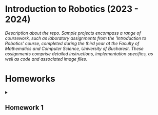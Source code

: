 # Introduction to Robotics (2023 - 2024)
_Description about the repo.
Sample projects encompass a range of coursework, such as laboratory assignments from the 'Introduction to Robotics' course, completed during the third year at the Faculty of Mathematics and Computer Science, University of Bucharest. These assignments comprise detailed instructions, implementation specifics, as well as code and associated image files._

# Homeworks

<details>
<summary> <h2>Homework 1</h2> </summary>
<br>

### Task: RGB LED control using 3 potentiometers. This control must leverage digital electronics.

### Code: [click here](https://github.com/dragosvoinea1/IntroductionToRobotics/blob/main/homework_2.ino)
  
### Youtube video that shows how it works: https://www.youtube.com/shorts/YShnfBhUUPg
<br>
Components used:
<ul>
  <li>RGB LED </li>
  <li>Potentiometers (3)</li>
  <li>x3 Resistors 330 Ω
  <li>Wires as needed</li>
</ul>
  
![homework_2](https://github.com/dragosvoinea1/IntroductionToRobotics/assets/115077134/c1b04518-b1ce-4769-ae25-8ba3c1627aa1)


</details>
